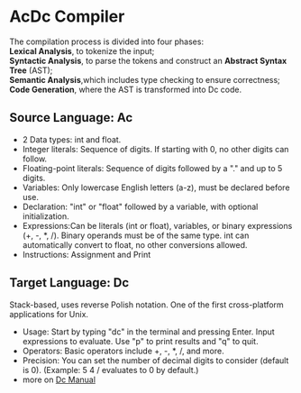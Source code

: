 # AcDc Compiler
The compilation process is divided into four phases:<br>
    **Lexical Analysis**, to tokenize the input;<br>
    **Syntactic Analysis**, to parse the tokens and construct an **Abstract Syntax Tree** (AST);<br>
    **Semantic Analysis**,which includes type checking to ensure correctness;<br>
    **Code Generation**, where the AST is transformed into Dc code.<br>

## Source Language: Ac
* 2 Data types: int and float.
* Integer literals: Sequence of digits. If starting with 0, no other digits can follow.
* Floating-point literals: Sequence of digits followed by a "." and up to 5 digits.
* Variables: Only lowercase English letters (a-z), must be declared before use.
* Declaration: "int" or "float" followed by a variable, with optional initialization.
* Expressions:Can be literals (int or float), variables, or binary expressions (+, -, *, /). Binary operands must be of the same type. int can automatically convert to float, no other conversions allowed.
* Instructions: Assignment and Print

## Target Language: Dc
Stack-based, uses reverse Polish notation. One of the first cross-platform applications for Unix.

* Usage: Start by typing "dc" in the terminal and pressing Enter. Input expressions to evaluate. Use "p" to print results and "q" to quit.
* Operators: Basic operators include +, -, *, /, and more.
* Precision: You can set the number of decimal digits to consider (default is 0). (Example: 5 4 / evaluates to 0 by default.)
* more on [Dc Manual](https://www.gnu.org/software/bc/manual/dc-1.05/html_mono/dc.html)
